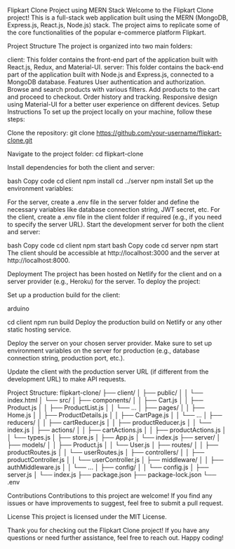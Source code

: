 Flipkart Clone Project using MERN Stack
Welcome to the Flipkart Clone project! This is a full-stack web application built using the MERN (MongoDB, Express.js, React.js, Node.js) stack. The project aims to replicate some of the core functionalities of the popular e-commerce platform Flipkart.

Project Structure
The project is organized into two main folders:

client: This folder contains the front-end part of the application built with React.js, Redux, and Material-UI.
server: This folder contains the back-end part of the application built with Node.js and Express.js, connected to a MongoDB database.
Features
User authentication and authorization.
Browse and search products with various filters.
Add products to the cart and proceed to checkout.
Order history and tracking.
Responsive design using Material-UI for a better user experience on different devices.
Setup Instructions
To set up the project locally on your machine, follow these steps:

Clone the repository: git clone https://github.com/your-username/flipkart-clone.git

Navigate to the project folder: cd flipkart-clone

Install dependencies for both the client and server:

bash
Copy code
cd client
npm install
cd ../server
npm install
Set up the environment variables:

For the server, create a .env file in the server folder and define the necessary variables like database connection string, JWT secret, etc.
For the client, create a .env file in the client folder if required (e.g., if you need to specify the server URL).
Start the development server for both the client and server:

bash
Copy code
cd client
npm start
bash
Copy code
cd server
npm start
The client should be accessible at http://localhost:3000 and the server at http://localhost:8000.

Deployment
The project has been hosted on Netlify for the client and on a server provider (e.g., Heroku) for the server. To deploy the project:

Set up a production build for the client:

arduino

cd client
npm run build
Deploy the production build on Netlify or any other static hosting service.

Deploy the server on your chosen server provider. Make sure to set up environment variables on the server for production (e.g., database connection string, production port, etc.).

Update the client with the production server URL (if different from the development URL) to make API requests.

Project Structure:
flipkart-clone/
  ├── client/
  │    ├── public/
  │    │    └── index.html
  │    └── src/
  │         ├── components/
  │         │    ├── Cart.js
  │         │    ├── Product.js
  │         │    ├── ProductList.js
  │         │    └── ...
  │         ├── pages/
  │         │    ├── Home.js
  │         │    ├── ProductDetails.js
  │         │    ├── CartPage.js
  │         │    └── ...
  │         ├── reducers/
  │         │    ├── cartReducer.js
  │         │    ├── productReducer.js
  │         │    └── index.js
  │         ├── actions/
  │         │    ├── cartActions.js
  │         │    ├── productActions.js
  │         │    └── types.js
  │         ├── store.js
  │         ├── App.js
  │         └── index.js
  ├── server/
  │    ├── models/
  │    │    ├── Product.js
  │    │    └── User.js
  │    ├── routes/
  │    │    ├── productRoutes.js
  │    │    └── userRoutes.js
  │    ├── controllers/
  │    │    ├── productController.js
  │    │    └── userController.js
  │    ├── middleware/
  │    │    ├── authMiddleware.js
  │    │    └── ...
  │    ├── config/
  │    │    └── config.js
  │    ├── server.js
  │    └── index.js
  ├── package.json
  ├── package-lock.json
  └── .env

Contributions
Contributions to this project are welcome! If you find any issues or have improvements to suggest, feel free to submit a pull request.

License
This project is licensed under the MIT License.

Thank you for checking out the Flipkart Clone project! If you have any questions or need further assistance, feel free to reach out. Happy coding!
